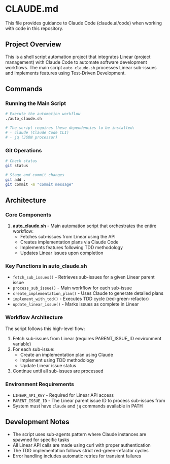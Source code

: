 # CLAUDE.md

This file provides guidance to Claude Code (claude.ai/code) when working with code in this repository.

## Project Overview

This is a shell script automation project that integrates Linear (project management) with Claude Code to automate software development workflows. The main script `auto_claude.sh` processes Linear sub-issues and implements features using Test-Driven Development.

## Commands

### Running the Main Script
```bash
# Execute the automation workflow
./auto_claude.sh

# The script requires these dependencies to be installed:
# - claude (Claude Code CLI)
# - jq (JSON processor)
```

### Git Operations
```bash
# Check status
git status

# Stage and commit changes
git add .
git commit -m "commit message"
```

## Architecture

### Core Components

1. **auto_claude.sh** - Main automation script that orchestrates the entire workflow:
   - Fetches sub-issues from Linear using the API
   - Creates implementation plans via Claude Code
   - Implements features following TDD methodology
   - Updates Linear issues upon completion

### Key Functions in auto_claude.sh

- `fetch_sub_issues()` - Retrieves sub-issues for a given Linear parent issue
- `process_sub_issue()` - Main workflow for each sub-issue
- `create_implementation_plan()` - Uses Claude to generate detailed plans
- `implement_with_tdd()` - Executes TDD cycle (red-green-refactor)
- `update_linear_issue()` - Marks issues as complete in Linear

### Workflow Architecture

The script follows this high-level flow:
1. Fetch sub-issues from Linear (requires PARENT_ISSUE_ID environment variable)
2. For each sub-issue:
   - Create an implementation plan using Claude
   - Implement using TDD methodology
   - Update Linear issue status
3. Continue until all sub-issues are processed

### Environment Requirements

- `LINEAR_API_KEY` - Required for Linear API access
- `PARENT_ISSUE_ID` - The Linear parent issue ID to process sub-issues from
- System must have `claude` and `jq` commands available in PATH

## Development Notes

- The script uses sub-agents pattern where Claude instances are spawned for specific tasks
- All Linear API calls are made using curl with proper authentication
- The TDD implementation follows strict red-green-refactor cycles
- Error handling includes automatic retries for transient failures
